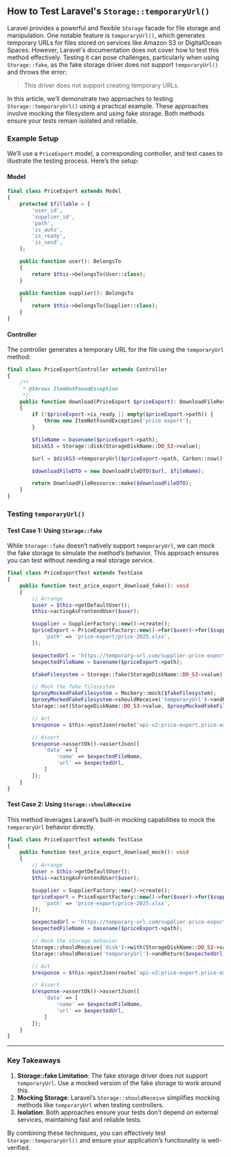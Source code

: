 ## How to Test Laravel's `Storage::temporaryUrl()`

Laravel provides a powerful and flexible `Storage` facade for file storage and manipulation. One notable feature is `temporaryUrl()`, which generates temporary URLs for files stored on services like Amazon S3 or DigitalOcean Spaces. However, Laravel's documentation does not cover how to test this method effectively. Testing it can pose challenges, particularly when using `Storage::fake`, as the fake storage driver does not support `temporaryUrl()` and throws the error:

> This driver does not support creating temporary URLs.

In this article, we’ll demonstrate two approaches to testing `Storage::temporaryUrl()` using a practical example. These approaches involve mocking the filesystem and using fake storage. Both methods ensure your tests remain isolated and reliable.


### Example Setup

We’ll use a `PriceExport` model, a corresponding controller, and test cases to illustrate the testing process. Here’s the setup:

#### Model
```php
final class PriceExport extends Model
{
    protected $fillable = [
        'user_id',
        'supplier_id',
        'path',
        'is_auto',
        'is_ready',
        'is_send',
    ];

    public function user(): BelongsTo
    {
        return $this->belongsTo(User::class);
    }

    public function supplier(): BelongsTo
    {
        return $this->belongsTo(Supplier::class);
    }
}
```

#### Controller
The controller generates a temporary URL for the file using the `temporaryUrl` method:

```php
final class PriceExportController extends Controller
{
    /**
     * @throws ItemNotFoundException
     */
    public function download(PriceExport $priceExport): DownloadFileResource
    {
        if (!$priceExport->is_ready || empty($priceExport->path)) {
            throw new ItemNotFoundException('price export');
        }

        $fileName = basename($priceExport->path);
        $diskS3 = Storage::disk(StorageDiskName::DO_S3->value);

        $url = $diskS3->temporaryUrl($priceExport->path, Carbon::now()->addHour());

        $downloadFileDTO = new DownloadFileDTO($url, $fileName);

        return DownloadFileResource::make($downloadFileDTO);
    }
}
```


### Testing `temporaryUrl()`

#### Test Case 1: Using `Storage::fake`

While `Storage::fake` doesn’t natively support `temporaryUrl`, we can mock the fake storage to simulate the method’s behavior. This approach ensures you can test without needing a real storage service.

```php
final class PriceExportTest extends TestCase
{
    public function test_price_export_download_fake(): void
    {
        // Arrange
        $user = $this->getDefaultUser();
        $this->actingAsFrontendUser($user);

        $supplier = SupplierFactory::new()->create();
        $priceExport = PriceExportFactory::new()->for($user)->for($supplier)->create([
            'path' => 'price-export/price-2025.xlsx',
        ]);

        $expectedUrl = 'https://temporary-url.com/supplier-price-export-2025.xlsx';
        $expectedFileName = basename($priceExport->path);

        $fakeFilesystem = Storage::fake(StorageDiskName::DO_S3->value);

        // Mock the fake filesystem
        $proxyMockedFakeFilesystem = Mockery::mock($fakeFilesystem);
        $proxyMockedFakeFilesystem->shouldReceive('temporaryUrl')->andReturn($expectedUrl);
        Storage::set(StorageDiskName::DO_S3->value, $proxyMockedFakeFilesystem);

        // Act
        $response = $this->postJson(route('api-v2:price-export.price-exports.download', $priceExport));

        // Assert
        $response->assertOk()->assertJson([
            'data' => [
                'name' => $expectedFileName,
                'url' => $expectedUrl,
            ]
        ]);
    }
}
```

#### Test Case 2: Using `Storage::shouldReceive`

This method leverages Laravel’s built-in mocking capabilities to mock the `temporaryUrl` behavior directly.

```php
final class PriceExportTest extends TestCase
{
    public function test_price_export_download_mock(): void
    {
        // Arrange
        $user = $this->getDefaultUser();
        $this->actingAsFrontendUser($user);

        $supplier = SupplierFactory::new()->create();
        $priceExport = PriceExportFactory::new()->for($user)->for($supplier)->create([
            'path' => 'price-export/price-2025.xlsx',
        ]);

        $expectedUrl = 'https://temporary-url.com/supplier-price-export-2025.xlsx';
        $expectedFileName = basename($priceExport->path);

        // Mock the storage behavior
        Storage::shouldReceive('disk')->with(StorageDiskName::DO_S3->value)->andReturnSelf();
        Storage::shouldReceive('temporaryUrl')->andReturn($expectedUrl);

        // Act
        $response = $this->postJson(route('api-v2:price-export.price-exports.download', $priceExport));

        // Assert
        $response->assertOk()->assertJson([
            'data' => [
                'name' => $expectedFileName,
                'url' => $expectedUrl,
            ]
        ]);
    }
}
```

---

### Key Takeaways

1. **Storage::fake Limitation**: The fake storage driver does not support `temporaryUrl`. Use a mocked version of the fake storage to work around this.
2. **Mocking Storage**: Laravel’s `Storage::shouldReceive` simplifies mocking methods like `temporaryUrl` when testing controllers.
3. **Isolation**: Both approaches ensure your tests don’t depend on external services, maintaining fast and reliable tests.

By combining these techniques, you can effectively test `Storage::temporaryUrl()` and ensure your application’s functionality is well-verified.

